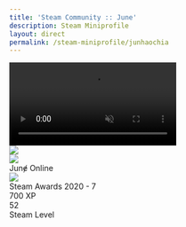 ```yaml
---
title: 'Steam Community :: June'
description: Steam Miniprofile
layout: direct
permalink: /steam-miniprofile/junhaochia
---
```

<div class="miniprofile_container">
    <!-- Background -->
    <div class="miniprofile_nameplatecontainer">
        <video class="miniprofile_nameplate" playsinline="" autoplay="" muted="" loop="">
            <source src="https://cdn.cloudflare.steamstatic.com/steamcommunity/public/images/items/570/f9e16cabdadbff85067517ffab58be0e47448dd0.webm" type="video/webm" />
        </video>
    </div>
    <div class="miniprofile_playersection text_shadow">
        <!-- Player avatar/name stuff -->
        <div class="playersection_avatar_frame">
            <img src="https://cdn.cloudflare.steamstatic.com/steamcommunity/public/images/items/570/c6a479fae8979bc9c1a02378e488e3ce06b52cb1.png" />
        </div>
        <div class="playersection_avatar border_color_online">
            <img
                src="https://cdn.cloudflare.steamstatic.com/steamcommunity/public/images/avatars/ff/ff83de9457750c666e89abe027e554331854f221_medium.jpg"
                srcset="
                    https://cdn.cloudflare.steamstatic.com/steamcommunity/public/images/avatars/ff/ff83de9457750c666e89abe027e554331854f221_medium.jpg 1x,
                    https://cdn.cloudflare.steamstatic.com/steamcommunity/public/images/avatars/ff/ff83de9457750c666e89abe027e554331854f221_full.jpg   2x
                "
            />
        </div>
        <div class="player_content">
            <span class="persona online">Junɇ</span>
            <span class="friend_status_online">Online</span>
        </div>
    </div>
    <div class="miniprofile_detailssection miniprofile_backdropblur not_in_game miniprofile_backdrop">
        <div class="miniprofile_featuredcontainer">
            <img src="https://cdn.cloudflare.steamstatic.com/steamcommunity/public/images/items/1465680/394b719d66d11de06708235909a4830a9645fc20.png" class="badge_icon" />
            <div class="description">
                <div class="name">Steam Awards 2020 - 7</div>
                <div class="xp">700 XP</div>
            </div>
        </div>
        <div class="miniprofile_featuredcontainer">
            <div class="friendPlayerLevel lvl_50"><span class="friendPlayerLevelNum">52</span></div>
            <div class="description">
                <div class="name">Steam Level</div>
            </div>
        </div>
    </div>
</div>
<script>
var head  = document.getElementsByTagName('head')[0];
var link  = document.createElement('link');
link.id   = "steam_miniprofile";
link.rel  = 'stylesheet';
link.type = 'text/css';
link.href = 'https://www.junhao.page/assets/css/steam_miniprofile.css';
link.media = 'all';
head.appendChild(link);
document.getElementsByTagName("body")[0].margin = "0"
</script>